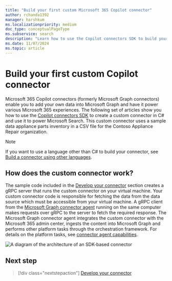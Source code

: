 ```yaml
---
title: "Build your first custom Microsoft 365 Copilot connector"
author: rchanda1392
manager: harshkum
ms.localizationpriority: medium
doc_type: conceptualPageType
ms.subservice: search
description: "Learn how to use the Copilot connectors SDK to build your first custom connector."
ms.date: 11/07/2024
ms.topic: article
---
```


# Build your first custom Copilot connector

Microsoft 365 Copilot connectors (formerly Microsoft Graph connectors) enable you to add your own data into Microsoft Graph and have it power various Microsoft 365 experiences.
The following set of articles show you how to use the [Copilot connectors SDK](/graph/custom-connector-sdk-overview) to create a custom connector in C# and use it to power Microsoft Search. This custom connector uses a sample data appliance parts inventory in a CSV file for the Contoso Appliance Repair organization.

>[!Note]
>If you want to use a language other than C# to build your connector, see [Build a connector using other languages](/graph/custom-connector-sdk-other-languages).

## How does the custom connector work?

The sample code included in the [Develop your connector](/graph/custom-connector-sdk-sample-create) section creates a gRPC server that runs the custom connector on your virtual machine. Your custom connector code is responsible for fetching the data from the data source which must be accessible from your virtual machine. A gRPC client from the [Microsoft Graph connector agent](/microsoftsearch/graph-connector-agent) running on the same computer makes requests over gRPC to the server to fetch the required response. The Microsoft Graph connector agent integrates the custom connector with the Microsoft 365 admin center, ingests the content into Microsoft Graph and performs other platform tasks through the orchestration framework. For details on the platform tasks, see [connector agent capabilities](/graph/custom-connector-sdk-overview#microsoft-graph-connector-agent-capabilities).

![A diagram of the architecture of an SDK-based connector](images/connectors-sdk/architecture.png)

## Next step

> [!div class="nextstepaction"]
> [Develop your connector](/graph/custom-connector-sdk-sample-create)
